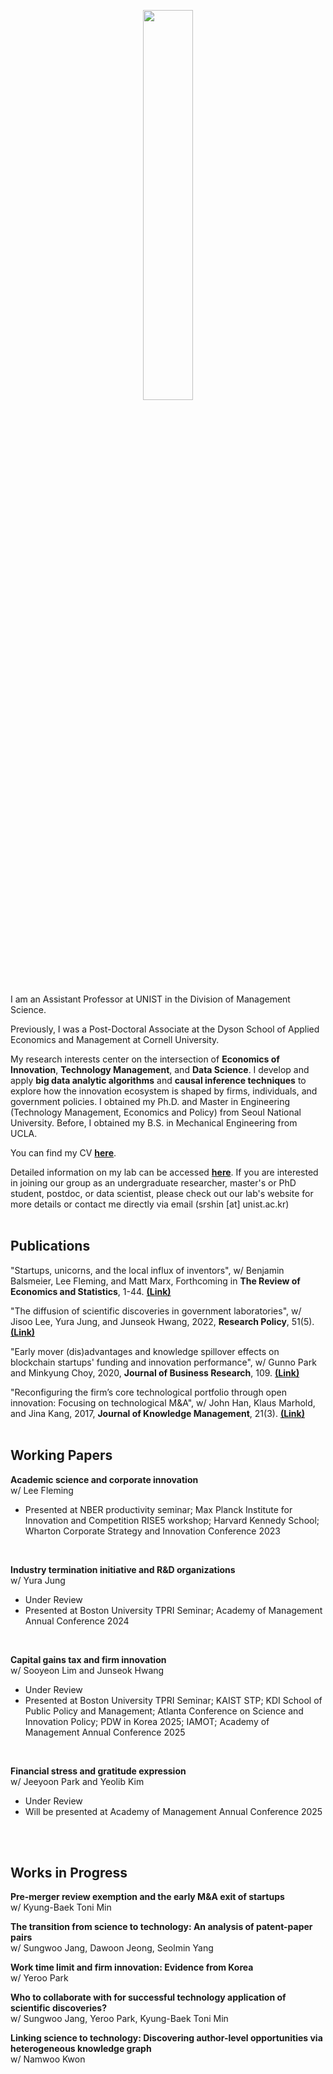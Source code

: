 <link rel="stylesheet" type="text/css" href="assets/css/style.css">

<p align="center"><img src="https://github.com/user-attachments/assets/dfd59580-f32b-4bb9-b6cc-85bf842bfa39" width="40%" height="40%"></p> 

I am an Assistant Professor at UNIST in the Division of Management Science. 

Previously, I was a Post-Doctoral Associate at the Dyson School of Applied Economics and Management at Cornell University. 

My research interests center on the intersection of **Economics of Innovation**, **Technology Management**, and **Data Science**. I develop and apply **big data analytic algorithms** and **causal inference techniques** to explore how the innovation ecosystem is shaped by firms, individuals, and government policies. I obtained my Ph.D. and Master in Engineering (Technology Management, Economics and Policy) from Seoul National University. Before, I obtained my B.S. in Mechanical Engineering from UCLA.

You can find my CV [**here**](https://www.dropbox.com/scl/fi/g2by1l7mo5tdkm0n0thbu/CV_SRShin.pdf?rlkey=8i8hife27fhpbzqnh7xi4nm2m&st=rkt0ib2t&dl=0).

Detailed information on my lab can be accessed [**here**](https://sites.google.com/view/unistdme). If you are interested in joining our group as an undergraduate researcher, master's or PhD student, postdoc, or data scientist, please check out our lab's website for more details or contact me directly via email (srshin [at] unist.ac.kr)
<br/>
<br/>

## **Publications**
"Startups, unicorns, and the local influx of inventors", w/ Benjamin Balsmeier, Lee Fleming, and Matt Marx, Forthcoming in **The Review of Economics and Statistics**, 1-44. [**(Link)**](https://direct.mit.edu/rest/article-abstract/doi/10.1162/rest_a_01547/127748/Startups-Unicorns-and-the-Local-Influx-of?redirectedFrom=fulltext)

"The diffusion of scientific discoveries in government laboratories", w/ Jisoo Lee, Yura Jung, and Junseok Hwang, 2022, **Research Policy**, 51(5). [**(Link)**](https://doi.org/10.1016/j.respol.2022.104496)

"Early mover (dis)advantages and knowledge spillover effects on blockchain startups' funding and innovation performance", w/ Gunno Park and Minkyung Choy, 2020, **Journal of Business Research**, 109. [**(Link)**](https://doi.org/10.1016/j.jbusres.2019.11.068)

"Reconfiguring the firm’s core technological portfolio through open innovation: Focusing on technological M&A", w/ John Han, Klaus Marhold, and Jina Kang, 2017, **Journal of Knowledge Management**, 21(3). [**(Link)**](https://doi.org/10.1108/JKM-07-2016-0295)
<br/>
<br/>

## **Working Papers**
**Academic science and corporate innovation**
<br/>w/ Lee Fleming
- Presented at NBER productivity seminar; Max Planck Institute for Innovation and Competition RISE5 workshop; Harvard Kennedy School; Wharton Corporate Strategy and Innovation Conference 2023
<br/>

**Industry termination initiative and R&D organizations**
<br/>w/ Yura Jung
- Under Review
- Presented at Boston University TPRI Seminar; Academy of Management Annual Conference 2024
<br/>

**Capital gains tax and firm innovation**
<br/>w/ Sooyeon Lim and Junseok Hwang
- Under Review
- Presented at Boston University TPRI Seminar; KAIST STP; KDI School of Public Policy and Management; Atlanta Conference on Science and Innovation Policy; PDW in Korea 2025; IAMOT; Academy of Management Annual Conference 2025
<br/>

**Financial stress and gratitude expression**
<br/>w/ Jeeyoon Park and Yeolib Kim
- Under Review
- Will be presented at Academy of Management Annual Conference 2025
<br/>
<br/>

## **Works in Progress**
**Pre-merger review exemption and the early M&A exit of startups**
<br/>w/ Kyung-Baek Toni Min

**The transition from science to technology: An analysis of patent-paper pairs**
<br/>w/ Sungwoo Jang, Dawoon Jeong, Seolmin Yang

**Work time limit and firm innovation: Evidence from Korea**
<br/>w/ Yeroo Park

**Who to collaborate with for successful technology application of scientific discoveries?**
<br/>w/ Sungwoo Jang, Yeroo Park, Kyung-Baek Toni Min

**Linking science to technology: Discovering author-level opportunities via heterogeneous knowledge graph**
<br/>w/ Namwoo Kwon

<br/>
